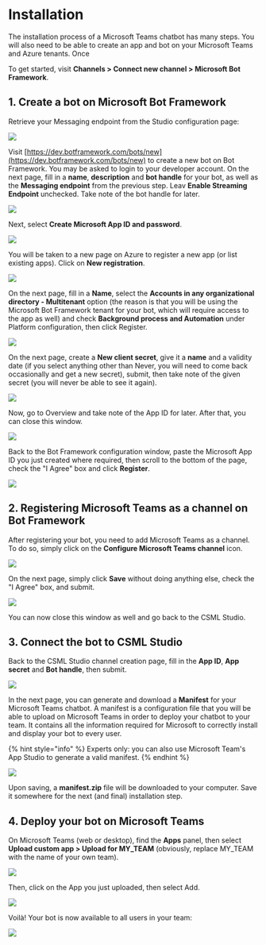 # Installation

The installation process of a Microsoft Teams chatbot has many steps. You will also need to be able to create an app and bot on your Microsoft Teams and Azure tenants. Once

To get started, visit **Channels &gt; Connect new channel &gt; Microsoft Bot Framework**.

## 1. Create a bot on Microsoft Bot Framework

Retrieve your Messaging endpoint from the Studio configuration page:

![](../../.gitbook/assets/capture-de-cran-2020-04-26-18.26.03.png)

Visit [https://dev.botframework.com/bots/new](https://dev.botframework.com/bots/new) to create a new bot on Bot Framework. You may be asked to login to your developer account. On the next page, fill in a **name**, **description** and **bot handle** for your bot, as well as the **Messaging endpoint** from the previous step. Leav **Enable Streaming Endpoint** unchecked. Take note of the bot handle for later.

![](../../.gitbook/assets/capture-de-cran-2020-04-26-18.32.07.png)

Next, select **Create Microsoft App ID and password**.

![](../../.gitbook/assets/capture-de-cran-2020-04-26-18.33.57.png)

You will be taken to a new page on Azure to register a new app \(or list existing apps\). Click on **New registration**.

![](../../.gitbook/assets/capture-de-cran-2020-04-26-18.37.06.png)

On the next page, fill in a **Name**, select the **Accounts in any organizational directory - Multitenant** option \(the reason is that you will be using the Microsoft Bot Framework tenant for your bot, which will require access to the app as well\) and check **Background process and Automation** under Platform configuration, then click Register.

![](../../.gitbook/assets/capture-de-cran-2020-04-26-18.39.12.png)

On the next page, create a **New client secret**, give it a **name** and a validity date \(if you select anything other than Never, you will need to come back occasionally and get a new secret\), submit, then take note of the given secret \(you will never be able to see it again\).

![](../../.gitbook/assets/capture-de-cran-2020-04-26-18.42.32.png)

Now, go to Overview and take note of the App ID for later. After that, you can close this window.

![](../../.gitbook/assets/capture-de-cran-2020-04-26-18.45.25.png)

Back to the Bot Framework configuration window, paste the Microsoft App ID you just created where required, then scroll to the bottom of the page, check the "I Agree" box and click **Register**.

![](../../.gitbook/assets/capture-de-cran-2020-04-26-18.48.30.png)

## 2. Registering Microsoft Teams as a channel on Bot Framework

After registering your bot, you need to add Microsoft Teams as a channel. To do so, simply click on the **Configure Microsoft Teams channel** icon.

![](../../.gitbook/assets/capture-de-cran-2020-04-26-18.51.53.png)

On the next page, simply click **Save** without doing anything else, check the "I Agree" box, and submit.

![](../../.gitbook/assets/capture-de-cran-2020-04-26-18.52.03.png)

You can now close this window as well and go back to the CSML Studio.

## 3. Connect the bot to CSML Studio

Back to the CSML Studio channel creation page, fill in the **App ID**, **App secret** and **Bot handle**, then submit.

![](../../.gitbook/assets/capture-de-cran-2020-04-26-18.58.01.png)

In the next page, you can generate and download a **Manifest** for your Microsoft Teams chatbot. A manifest is a configuration file that you will be able to upload on Microsoft Teams in order to deploy your chatbot to your team. It contains all the information required for Microsoft to correctly install and display your bot to every user.

{% hint style="info" %}
Experts only: you can also use Microsoft Team's App Studio to generate a valid manifest.
{% endhint %}

![](../../.gitbook/assets/capture-de-cran-2020-04-26-19.06.16%20%281%29.png)

Upon saving, a **manifest.zip** file will be downloaded to your computer. Save it somewhere for the next \(and final\) installation step.

## 4. Deploy your bot on Microsoft Teams

On Microsoft Teams \(web or desktop\), find the **Apps** panel, then select **Upload custom app &gt; Upload for MY\_TEAM** \(obviously, replace MY\_TEAM with the name of your own team\).

![](../../.gitbook/assets/capture-de-cran-2020-04-26-19.08.09.png)

Then, click on the App you just uploaded, then select Add.

![](../../.gitbook/assets/capture-de-cran-2020-04-26-19.14.28.png)

Voilà! Your bot is now available to all users in your team:

![](../../.gitbook/assets/capture-de-cran-2020-04-26-19.18.48.png)

